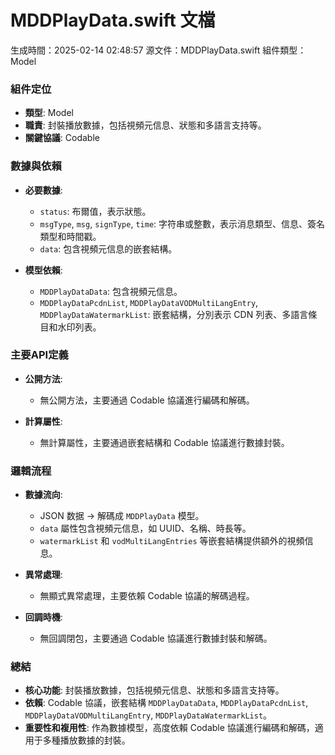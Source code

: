 # MDDPlayData.swift 文檔
生成時間：2025-02-14 02:48:57
源文件：MDDPlayData.swift
組件類型：Model

### 組件定位
- **類型**: Model
- **職責**: 封裝播放數據，包括視頻元信息、狀態和多語言支持等。
- **關鍵協議**: Codable

### 數據與依賴
- **必要數據**:
  - `status`: 布爾值，表示狀態。
  - `msgType`, `msg`, `signType`, `time`: 字符串或整數，表示消息類型、信息、簽名類型和時間戳。
  - `data`: 包含視頻元信息的嵌套結構。

- **模型依賴**:
  - `MDDPlayDataData`: 包含視頻元信息。
  - `MDDPlayDataPcdnList`, `MDDPlayDataVODMultiLangEntry`, `MDDPlayDataWatermarkList`: 嵌套結構，分別表示 CDN 列表、多語言條目和水印列表。

### 主要API定義
- **公開方法**:
  - 無公開方法，主要通過 Codable 協議進行編碼和解碼。

- **計算屬性**:
  - 無計算屬性，主要通過嵌套結構和 Codable 協議進行數據封裝。

### 邏輯流程
- **數據流向**:
  - JSON 数据 -> 解碼成 `MDDPlayData` 模型。
  - `data` 屬性包含視頻元信息，如 UUID、名稱、時長等。
  - `watermarkList` 和 `vodMultiLangEntries` 等嵌套結構提供額外的視頻信息。

- **異常處理**:
  - 無顯式異常處理，主要依賴 Codable 協議的解碼過程。

- **回調時機**:
  - 無回調閉包，主要通過 Codable 協議進行數據封裝和解碼。

### 總結
- **核心功能**: 封裝播放數據，包括視頻元信息、狀態和多語言支持等。
- **依賴**: Codable 協議，嵌套結構 `MDDPlayDataData`, `MDDPlayDataPcdnList`, `MDDPlayDataVODMultiLangEntry`, `MDDPlayDataWatermarkList`。
- **重要性和複用性**: 作為數據模型，高度依賴 Codable 協議進行編碼和解碼，適用于多種播放數據的封裝。